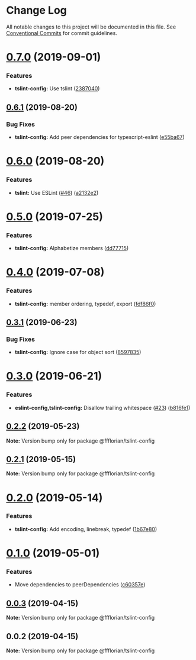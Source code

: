 # Change Log

All notable changes to this project will be documented in this file.
See [Conventional Commits](https://conventionalcommits.org) for commit guidelines.

# [0.7.0](https://github.com/ffflorian/config/tree/master/packages/tslint-config/compare/@ffflorian/tslint-config@0.6.1...@ffflorian/tslint-config@0.7.0) (2019-09-01)


### Features

* **tslint-config:** Use tslint ([2387040](https://github.com/ffflorian/config/tree/master/packages/tslint-config/commit/2387040))





## [0.6.1](https://github.com/ffflorian/config/tree/master/packages/tslint-config/compare/@ffflorian/tslint-config@0.6.0...@ffflorian/tslint-config@0.6.1) (2019-08-20)


### Bug Fixes

* **tslint-config:** Add peer dependencies for typescript-eslint ([e55ba67](https://github.com/ffflorian/config/tree/master/packages/tslint-config/commit/e55ba67))





# [0.6.0](https://github.com/ffflorian/config/tree/master/packages/tslint-config/compare/@ffflorian/tslint-config@0.5.0...@ffflorian/tslint-config@0.6.0) (2019-08-20)


### Features

* **tslint:** Use ESLint ([#46](https://github.com/ffflorian/config/tree/master/packages/tslint-config/issues/46)) ([a2132e2](https://github.com/ffflorian/config/tree/master/packages/tslint-config/commit/a2132e2))





# [0.5.0](https://github.com/ffflorian/config/tree/master/packages/tslint-config/compare/@ffflorian/tslint-config@0.4.0...@ffflorian/tslint-config@0.5.0) (2019-07-25)


### Features

* **tslint-config:** Alphabetize members ([dd77715](https://github.com/ffflorian/config/tree/master/packages/tslint-config/commit/dd77715))





# [0.4.0](https://github.com/ffflorian/config/tree/master/packages/tslint-config/compare/@ffflorian/tslint-config@0.3.1...@ffflorian/tslint-config@0.4.0) (2019-07-08)


### Features

* **tslint-config:** member ordering, typedef, export ([fdf86f0](https://github.com/ffflorian/config/tree/master/packages/tslint-config/commit/fdf86f0))





## [0.3.1](https://github.com/ffflorian/config/tree/master/packages/tslint-config/compare/@ffflorian/tslint-config@0.3.0...@ffflorian/tslint-config@0.3.1) (2019-06-23)


### Bug Fixes

* **tslint-config:** Ignore case for object sort ([8597835](https://github.com/ffflorian/config/tree/master/packages/tslint-config/commit/8597835))





# [0.3.0](https://github.com/ffflorian/config/tree/master/packages/tslint-config/compare/@ffflorian/tslint-config@0.2.2...@ffflorian/tslint-config@0.3.0) (2019-06-21)


### Features

* **eslint-config,tslint-config:** Disallow trailing whitespace ([#23](https://github.com/ffflorian/config/tree/master/packages/tslint-config/issues/23)) ([b816fe1](https://github.com/ffflorian/config/tree/master/packages/tslint-config/commit/b816fe1))





## [0.2.2](https://github.com/ffflorian/config/tree/master/packages/tslint-config/compare/@ffflorian/tslint-config@0.2.1...@ffflorian/tslint-config@0.2.2) (2019-05-23)

**Note:** Version bump only for package @ffflorian/tslint-config





## [0.2.1](https://github.com/ffflorian/config/tree/master/packages/tslint-config/compare/@ffflorian/tslint-config@0.2.0...@ffflorian/tslint-config@0.2.1) (2019-05-15)

**Note:** Version bump only for package @ffflorian/tslint-config





# [0.2.0](https://github.com/ffflorian/tree/master/packages/tslint-config/compare/@ffflorian/tslint-config@0.1.0...@ffflorian/tslint-config@0.2.0) (2019-05-14)


### Features

* **tslint-config:** Add encoding, linebreak, typedef ([1b67e80](https://github.com/ffflorian/tree/master/packages/tslint-config/commit/1b67e80))





# [0.1.0](https://github.com/ffflorian/tree/master/packages/tslint-config/compare/@ffflorian/tslint-config@0.0.3...@ffflorian/tslint-config@0.1.0) (2019-05-01)


### Features

* Move dependencies to peerDependencies ([c60357e](https://github.com/ffflorian/tree/master/packages/tslint-config/commit/c60357e))





## [0.0.3](https://github.com/ffflorian/tree/master/packages/tslint-config/compare/@ffflorian/tslint-config@0.0.2...@ffflorian/tslint-config@0.0.3) (2019-04-15)

**Note:** Version bump only for package @ffflorian/tslint-config





## 0.0.2 (2019-04-15)

**Note:** Version bump only for package @ffflorian/tslint-config

